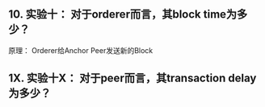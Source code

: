 
## 10. 实验十： 对于orderer而言，其block time为多少？

原理： Orderer给Anchor Peer发送新的Block





















## 1X. 实验十X： 对于peer而言，其transaction delay为多少？



